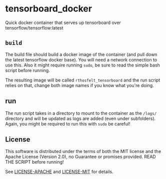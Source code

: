 # tensorboard_docker

Quick docker container that serves up tensorboard over tensorflow/tensorflow:latest

## `build`

The build file should build a docker image of the container (and pull down the latest tensorflow docker base). You will need a network connection to use this. Also it might require running `sudo`, be sure to read the simple bash script before running.

The resulting image will be called `rthosfelt_tensorboard` and the run script relies on that, change both image names if you know what you're doing. 

## run 

The run script takes in a directory to mount to the container as the `/logs/` directory and will be updated as logs are added (even under subfolders). Again, you might be required to run this with `sudo` be careful! 

## License

This software is distributed under the terms of both the MIT license and the Apache License (Version 2.0), no Guarantee or promises provided. READ THE SCRIPT before running!

See [LICENSE-APACHE](LICENSE-APACHE) and [LICENSE-MIT](LICENSE-MIT) for details.
